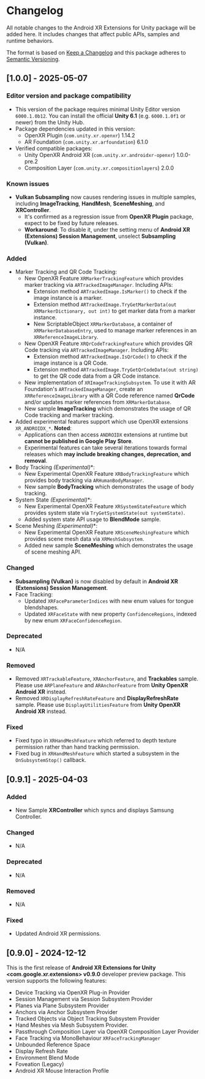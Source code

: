 # Changelog

All notable changes to the Android XR Extensions for Unity package will be added
here. It includes changes that affect public APIs, samples and runtime
behaviors.

The format is based on [Keep a Changelog](http://keepachangelog.com/en/1.0.0/)
and this package adheres to
[Semantic Versioning](http://semver.org/spec/v2.0.0.html).

## [1.0.0] - 2025-05-07

### Editor version and package compatibility

  * This version of the package requires minimal Unity Editor version `6000.1.0b12`. You can install the official **Unity 6.1** (e.g. `6000.1.0f1` or newer) from the Unity Hub.
  * Package dependencies updated in this version:
    * OpenXR Plugin (`com.unity.xr.openxr`) 1.14.2
    * AR Foundation (`com.unity.xr.arfoundation`) 6.1.0
  * Verified compatible packages:
    * Unity OpenXR Android XR (`com.unity.xr.androidxr-openxr`) 1.0.0-pre.2
    * Composition Layer (`com.unity.xr.compositionlayers`) 2.0.0

### Known issues
  * **Vulkan Subsampling** now causes rendering issues in multiple samples, including **ImageTracking**, **HandMesh**, **SceneMeshing**, and **XRController**.
    * It's confirmed as a regression issue from **OpenXR Plugin** package, expect to be fixed by future releases.
    * **Workaround**: To disable it, under the setting menu of **Android XR (Extensions) Session Management**, unselect **Subsampling (Vulkan)**.

### Added
  * Marker Tracking and QR Code Tracking:
    * New OpenXR Feature `XRMarkerTrackingFeature` which provides marker tracking via `ARTrackedImageManager`. Including APIs:
      * Extension method `ARTrackedImage.IsMarker()` to check if the image instance is a marker.
      * Extension method `ARTrackedImage.TryGetMarkerData(out XRMarkerDictionary, out int)` to get marker data from a marker instance.
      * New ScriptableObject `XRMarkerDatabase`, a container of `XRMarkerDatabaseEntry`, used to manage marker references in an `XRReferenceImageLibrary`.
    * New OpenXR Feature `XRQrCodeTrackingFeature` which provides QR Code tracking via `ARTrackedImageManager`. Including APIs:
      * Extension method `ARTrackedImage.IsQrCode()` to check if the image instance is a QR Code.
      * Extension method `ARTrackedImage.TryGetQrCodeData(out string)` to get the QR code data from a QR Code instance.
    * New implementation of `XRImageTrackingSubsystem`. To use it with AR Foundation's `ARTrackedImageManager`, create an `XRReferenceImageLibrary` with a QR Code reference named **QrCode** and/or updates marker references from `XRMarkerDatabase`.
    * New sample **ImageTracking** which demonstrates the usage of QR Code tracking and marker tracking.
  * Added experimental features support which use OpenXR extensions `XR_ANDROIDX_*`. **Noted**:
    * Applications can then access `ANDROIDX` extensions at runtime but **cannot be published in Google Play Store**.
    * Experimental features can take several iterations towards formal releases which **may include breaking changes, deprecation, and removal**.
  * Body Tracking **(Experimental*)**:
    * New Experimental OpenXR Feature `XRBodyTrackingFeature` which provides body tracking via `ARHumanBodyManager`.
    * New sample **BodyTracking** which demonstrates the usage of body tracking.
  * System State **(Experimental*)**:
    * New Experimental OpenXR Feature `XRSystemStateFeature` which provides system state via `TryGetSystemState(out systemState)`.
    * Added system state API usage to **BlendMode** sample.
  * Scene Meshing **(Experimental*)**:
    * New Experimental OpenXR Feature `XRSceneMeshingFeature` which provides scene mesh data via `XRMeshSubsystem`.
    * Added new sample **SceneMeshing** which demonstrates the usage of scene meshing API.

### Changed
  * **Subsampling (Vulkan)** is now disabled by default in **Android XR (Extensions) Session Management**.
  * Face Tracking:
    * Updated `XRFaceParameterIndices` with new enum values for tongue blendshapes.
    * Updated `XRFaceState` with new property `ConfidenceRegions`, indexed by new enum `XRFaceConfidenceRegion`.

### Deprecated
  * N/A

### Removed
  * Removed `XRTrackableFeature`, `XRAnchorFeature`, and **Trackables** sample. Please use `ARPlaneFeature` and `ARAnchorFeature` from **Unity OpenXR Android XR** instead.
  * Removed `XRDisplayRefreshRateFeature` and **DisplayRefreshRate** sample. Please use `DisplayUtilitiesFeature` from **Unity OpenXR Android XR** instead.

### Fixed
  * Fixed typo in `XRHandMeshFeature` which referred to depth texture permission rather than hand tracking permission.
  * Fixed bug in `XRHandMeshFeature` which started a subsystem in the `OnSubsystemStop()` callback.

## [0.9.1] - 2025-04-03

### Added
  * New Sample **XRController** which syncs and displays Samsung Controller.

### Changed
  * N/A

### Deprecated
  * N/A

### Removed
  * N/A

### Fixed
  * Updated Android XR permissions.

## [0.9.0] - 2024-12-12

This is the first release of **Android XR Extensions for Unity
<com.google.xr.extensions> v0.9.0** developer preview package. This version
supports the following features:

-   Device Tracking via OpenXR Plug-in Provider
-   Session Management via Session Subsystem Provider
-   Planes via Plane Subsystem Provider
-   Anchors via Anchor Subsystem Provider
-   Tracked Objects via Object Tracking Subsystem Provider
-   Hand Meshes via Mesh Subsystem Provider.
-   Passthrough Composition Layer via OpenXR Composition Layer Provider
-   Face Tracking via MonoBehaviour `XRFaceTrackingManager`
-   Unbounded Reference Space
-   Display Refresh Rate
-   Environment Blend Mode
-   Foveation (Legacy)
-   Android XR Mouse Interaction Profile

